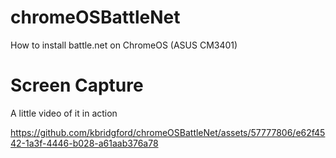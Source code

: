 # chromeOSBattleNet
How to install battle.net on ChromeOS (ASUS CM3401)


# Screen Capture
A little video of it in action



https://github.com/kbridgford/chromeOSBattleNet/assets/57777806/e62f4542-1a3f-4446-b028-a61aab376a78

